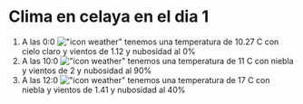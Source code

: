 # Clima en celaya en el dia 1

1. A las 0:0 !["icon weather"](http://openweathermap.org/img/w/01n.png) tenemos una temperatura de 10.27 C con cielo claro y  vientos de 1.12 y nubosidad al 0%
1. A las 10:0 !["icon weather"](http://openweathermap.org/img/w/50d.png) tenemos una temperatura de 11 C con niebla y  vientos de 2 y nubosidad al 90%
1. A las 12:0 !["icon weather"](http://openweathermap.org/img/w/50d.png) tenemos una temperatura de 17 C con niebla y  vientos de 1.41 y nubosidad al 40%
